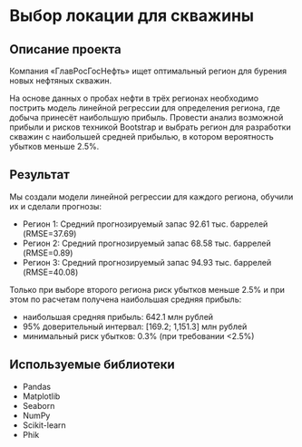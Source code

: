 # Выбор локации для скважины

## Описание проекта

Компания «ГлавРосГосНефть» ищет оптимальный регион для бурения новых нефтяных скважин. 

На основе данных о пробах нефти в трёх регионах необходимо пострить модель линейной регрессии для определения региона, где добыча принесёт наибольшую прибыль. Провести анализ возможной прибыли и рисков техникой Bootstrap и выбрать регион для разработки скважин с наибольшей средней прибылью, в котором вероятность убытков меньше 2.5%.

## Результат

Мы создали модели линейной регрессии для каждого региона, обучили их и сделали прогнозы:

- Регион 1: Средний прогнозируемый запас 92.61 тыс. баррелей (RMSE=37.69)
- Регион 2: Средний прогнозируемый запас 68.58 тыс. баррелей (RMSE=0.89)
- Регион 3: Средний прогнозируемый запас 94.93 тыс. баррелей (RMSE=40.08)

Только при выборе второго региона риск убытков меньше 2.5% и при этом по расчетам получена наибольшая средняя прибыль:
- наибольшая средняя прибыль: 642.1 млн рублей
- 95% доверительный интервал: [169.2; 1,151.3] млн рублей
- минимальный риск убытков: 0.3% (при требовании <2.5%)

## Используемые библиотеки

- Pandas
- Matplotlib
- Seaborn
- NumPy
- Scikit-learn
- Phik